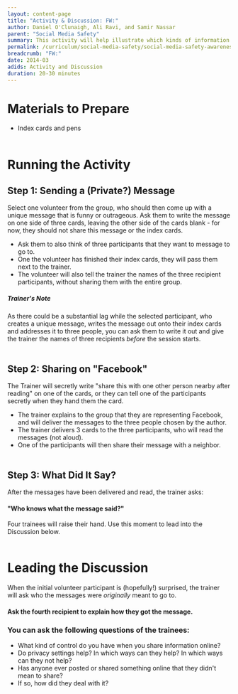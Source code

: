 ```yaml
---
layout: content-page
title: "Activity & Discussion: FW:"
author: Daniel O'Clunaigh, Ali Ravi, and Samir Nassar
parent: "Social Media Safety"
summary: This activity will help illustrate which kinds of information participants may not want to share on social media, and their inability to control information once it's been posted and reused by someone else. Shared information might be altered by others in uncontrollable ways, and that those who receive the information you share may be untrustworthy.
permalink: /curriculum/social-media-safety/social-media-safety-awareness/activity-discussion/fw/
breadcrumb: "FW:"
date: 2014-03
adids: Activity and Discussion
duration: 20-30 minutes
---
```

# Materials to Prepare
- Index cards and pens
<br><br>

# Running the Activity

## Step 1: Sending a (Private?) Message
Select one volunteer from the group, who should then come up with a unique message that is funny or outrageous. Ask them to write the message on one side of three cards, leaving the other side of the cards blank - for now, they should not share this message or the index cards.
- Ask them to also think of three participants that they want to message to go to.
- One the volunteer has finished their index cards, they will pass them next to the trainer.
- The volunteer will also tell the trainer the names of the three recipient participants, without sharing them with the entire group.

##### *Trainer's Note*
As there could be a substantial lag while the selected participant, who creates a unique message, writes the message out onto their index cards and addresses it to three people, you can ask them to write it out and give the trainer the names of three recipients *before* the session starts.
<br><br>

## Step 2: Sharing on "Facebook"
The Trainer will secretly write "share this with one other person nearby after reading" on one of the cards, or they can tell one of the participants secretly when they hand them the card.
- The trainer explains to the group that they are representing Facebook, and will deliver the messages to the three people chosen by the author.
- The trainer delivers 3 cards to the three participants, who will read the messages (not aloud).
- One of the participants will then share their message with a neighbor.
<br><br>

## Step 3: What Did It Say?
After the messages have been delivered and read, the trainer asks: 

#### "Who knows what the message said?"

Four trainees will raise their hand. Use this moment to lead into the Discussion below.
<br><br>

# Leading the Discussion
When the initial volunteer participant is (hopefully!) surprised, the trainer will ask who the messages were *originally* meant to go to.

#### Ask the fourth recipient to explain how they got the message.

### You can ask the following questions of the trainees:
- What kind of control do you have when you share information online?
- Do privacy settings help? In which ways can they help? In which ways can they not help?
- Has anyone ever posted or shared something online that they didn't mean to share?
- If so, how did they deal with it?
<br><br>

